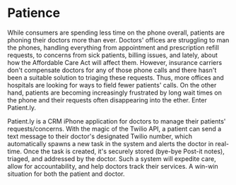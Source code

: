 Patience
========
While consumers are spending less time on the phone overall, patients are phoning their doctors more than ever. Doctors' offices are struggling to man the phones, handling everything from appointment and prescription refill requests, to concerns from sick patients, billing issues, and lately, about how the Affordable Care Act will affect them. However, insurance carriers don't compensate doctors for any of those phone calls and there hasn't been a suitable solution to triaging these requests. Thus, more offices and hospitals are looking for ways to field fewer patients' calls. On the other hand, patients are becoming increasingly frustrated by long wait times on the phone and their requests often disappearing into the ether. Enter Patient.ly.

 Patient.ly is a CRM iPhone application for doctors to manage their patients' requests/concerns. With the magic of the Twilio API, a patient can send a text message to their doctor's designated Twilio number, which automatically spawns a new task in the system and alerts the doctor in real-time.  Once the task is created, it's securely stored (bye-bye Post-it notes), triaged, and addressed by the doctor. Such a system will expedite care, allow for accountability, and help doctors track their services. A win-win situation for both the patient and doctor.
